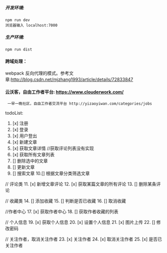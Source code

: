 ##### 开发环境:
    npm run dev
    浏览器输入 localhost:7000
##### 生产环境:
    npm run dist

#### 跨域处理：
webpack 反向代理的模式。参考文章:http://blog.csdn.net/mjzhang1993/article/details/72833847

#### 云沃客，自由工作者平台: https://www.clouderwork.com/
     一早一晚社区，自由工作者交流平台 http://yizaoyiwan.com/categories/jobs

todoList:
1. [x] 注册
2. [x] 登录
3. [x] 用户登出
4. [x] 新建文章
5. [x] 获取文章详情 //获取评论列表没有实现
6. [x] 获取所有文章列表
7. [] 删除选中的文章
8. [] 更新文章
9. [] 搜索文章
10.[] 根据文章分类筛选文章

// 评论类
11. [x] 新增文章评论
12. [x] 获取某篇文章的所有评论
13. [] 删除某条评论

// 收藏类
14. [] 添加收藏
15. [] 判断是否已收藏
16. [] 取消收藏

//作者中心
17. [x] 获取作者中心
18. [] 获取作者收藏的列表

// 个人信息
19. [x] 获取个人信息
20. [x] 设置个人信息
21. [x] 图片上传
22. [] 修改密码

// 关注作者，取消关注作者
23. [x] 关注作者
24. [x] 取消关注作者
25. [x] 是否已关注作者